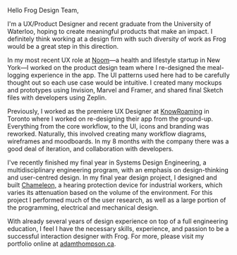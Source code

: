 Hello Frog Design Team,

I'm a UX/Product Designer and recent graduate from the University of Waterloo, hoping to create meaningful products that make an impact. I definitely think working at a design firm with such diversity of work as Frog would be a great step in this direction.

In my most recent UX role at [Noom](http://www.noom.com)—a health and lifestyle startup in New York—I worked on the product design team where I re-designed the meal-logging experience in the app. The UI patterns used here had to be carefully thought out so each use case would be intuitive. I created many mockups and prototypes using Invision, Marvel and Framer, and shared final Sketch files with developers using Zeplin.

Previously, I worked as the premiere UX Designer at <a href="http://www.knowroaming.com">KnowRoaming</a> in Toronto where I worked on re-designing their app from the ground-up. Everything from the core workflow, to the UI, icons and branding was reworked. Naturally, this involved creating many workflow diagrams, wireframes and moodboards. In my 8 months with the company there was a good deal of iteration, and collaboration with developers.

I've recently finished my final year in Systems Design Engineering, a multidisciplinary engineering program, with an emphasis on design-thinking and user-centred design. In my final year design project, I designed and built <a href="http://adamthompson.ca/Portfolio/?p=chameleon">Chameleon,</a> a hearing protection device for industrial workers, which varies its attenuation based on the volume of the environment. For this project I performed much of the user research, as well as a large portion of the programming, electrical and mechanical design.

With already several years of design experience on top of a full engineering education, I feel I have the necessary skills, experience, and passion to be a successful interaction designer with Frog. For more, please visit my portfolio online at <a href="http://www.adamthompson.ca">adamthompson.ca</a>.